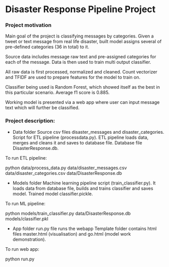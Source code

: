 # Disaster Response Pipeline Project

### Project motivation

Main goal of the project is classifying messages by categories. Given a tweet or text message from real life disaster, built model assigns several of pre-defined categories (36 in total) to it.

Source data includes message raw text and pre-assigned categories for each of the message. Data is then used to train multi output classifier. 

All raw data is first processed, normalized and cleaned. Count vectorizer and TFIDF are used to prepare features for the model to train on.

Classifier being used is Random Forest, which showed itself as the best in this particular scenario.
Average f1 score is 0.885.

Working model is presented via a web app where user can input message text which will further be classified.

### Project description:

- Data folder 
Source csv files disaster_messages and disaster_categories.
Script for ETL pipeline (processdata.py). ETL pipeline loads data, merges and cleans it and saves to database file.
Database file DisasterResponse.db.

To run ETL pipeline:

python data/process_data.py data/disaster_messages.csv data/disaster_categories.csv data/DisasterResponse.db

- Models folder 
Machine learning pipeline script (train_classifier.py). It loads data from database file, builds and trains classifier and saves model.
Trained model classifier.pickle.

To run ML pipeline:

python models/train_classifier.py data/DisasterResponse.db models/classifier.pkl


- App folder 
run.py file runs the webapp
Template folder contains html files master.html (visualisation) and go.html (model work demonstration).

To run web app:

python run.py